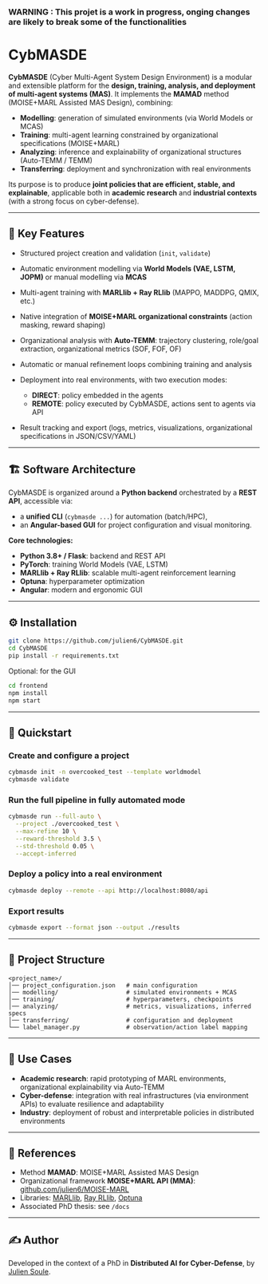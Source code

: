 ### **WARNING : This projet is a work in progress, onging changes are likely to break some of the functionalities**

# CybMASDE

**CybMASDE** (Cyber Multi-Agent System Design Environment) is a modular and extensible platform for the **design, training, analysis, and deployment of multi-agent systems (MAS)**.
It implements the **MAMAD** method (MOISE+MARL Assisted MAS Design), combining:

* **Modelling**: generation of simulated environments (via World Models or MCAS)
* **Training**: multi-agent learning constrained by organizational specifications (MOISE+MARL)
* **Analyzing**: inference and explainability of organizational structures (Auto-TEMM / TEMM)
* **Transferring**: deployment and synchronization with real environments

Its purpose is to produce **joint policies that are efficient, stable, and explainable**, applicable both in **academic research** and **industrial contexts** (with a strong focus on cyber-defense).

---

## 🚀 Key Features

* Structured project creation and validation (`init`,   `validate`)
* Automatic environment modelling via **World Models (VAE, LSTM, JOPM)** or manual modelling via **MCAS**
* Multi-agent training with **MARLlib + Ray RLlib** (MAPPO, MADDPG, QMIX, etc.)
* Native integration of **MOISE+MARL organizational constraints** (action masking, reward shaping)
* Organizational analysis with **Auto-TEMM**: trajectory clustering, role/goal extraction, organizational metrics (SOF, FOF, OF)
* Automatic or manual refinement loops combining training and analysis
* Deployment into real environments, with two execution modes:

  + **DIRECT**: policy embedded in the agents
  + **REMOTE**: policy executed by CybMASDE, actions sent to agents via API
* Result tracking and export (logs, metrics, visualizations, organizational specifications in JSON/CSV/YAML)

---

## 🏗 Software Architecture

CybMASDE is organized around a **Python backend** orchestrated by a **REST API**, accessible via:

* a **unified CLI** (`cybmasde ...`) for automation (batch/HPC), 
* an **Angular-based GUI** for project configuration and visual monitoring.

**Core technologies:**

* **Python 3.8+ / Flask**: backend and REST API
* **PyTorch**: training World Models (VAE, LSTM)
* **MARLlib + Ray RLlib**: scalable multi-agent reinforcement learning
* **Optuna**: hyperparameter optimization
* **Angular**: modern and ergonomic GUI

---

## ⚙️ Installation

```bash
git clone https://github.com/julien6/CybMASDE.git
cd CybMASDE
pip install -r requirements.txt
```

Optional: for the GUI

```bash
cd frontend
npm install
npm start
```

---

## 📘 Quickstart

### Create and configure a project

```bash
cybmasde init -n overcooked_test --template worldmodel
cybmasde validate
```

### Run the full pipeline in fully automated mode

```bash
cybmasde run --full-auto \
  --project ./overcooked_test \
  --max-refine 10 \
  --reward-threshold 3.5 \
  --std-threshold 0.05 \
  --accept-inferred
```

### Deploy a policy into a real environment

```bash
cybmasde deploy --remote --api http://localhost:8080/api
```

### Export results

```bash
cybmasde export --format json --output ./results
```

---

## 📂 Project Structure

```
<project_name>/
│── project_configuration.json   # main configuration
│── modelling/                   # simulated environments + MCAS
│── training/                    # hyperparameters, checkpoints
│── analyzing/                   # metrics, visualizations, inferred specs
│── transferring/                # configuration and deployment
└── label_manager.py             # observation/action label mapping
```

---

## 📑 Use Cases

* **Academic research**: rapid prototyping of MARL environments, organizational explainability via Auto-TEMM
* **Cyber-defense**: integration with real infrastructures (via environment APIs) to evaluate resilience and adaptability
* **Industry**: deployment of robust and interpretable policies in distributed environments

---

## 📖 References

* Method **MAMAD**: MOISE+MARL Assisted MAS Design
* Organizational framework **MOISE+MARL API (MMA)**: [github.com/julien6/MOISE-MARL](https://github.com/julien6/MOISE-MARL)
* Libraries: [MARLlib](https://github.com/Replicable-MARL/MARLlib), [Ray RLlib](https://docs.ray.io), [Optuna](https://optuna.org)
* Associated PhD thesis: see `/docs`

---

## ✍️ Author

Developed in the context of a PhD in **Distributed AI for Cyber-Defense**, by [Julien Soule](https://julien6.github.io/home/).

